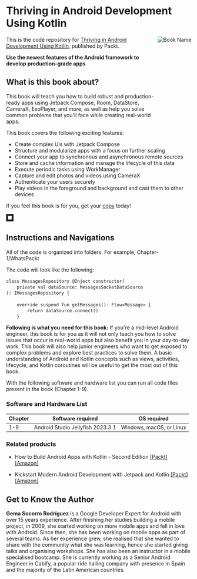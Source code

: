 # Thriving in Android Development Using Kotlin

<a href="[Packt UTM URL of the Book](https://www.packtpub.com/en-in/product/thriving-in-android-development-using-kotlin-9781837631292)"><img src="https://content.packt.com/_/image/original/B19443/cover_image_large.jpg" alt="Book Name" height="256px" align="right"></a>

This is the code repository for [Thriving in Android Development Using Kotlin](https://www.packtpub.com/en-in/product/thriving-in-android-development-using-kotlin-9781837631292), published by Packt.

**Use the newest features of the Android framework to develop production-grade apps**

## What is this book about?
This book will teach you how to build robust and production-ready apps using Jetpack Compose, Room, DataStore, CameraX, ExoPlayer, and more, as well as help you solve common problems that you'll face while creating real-world apps.

This book covers the following exciting features:
* Create complex UIs with Jetpack Compose
* Structure and modularize apps with a focus on further scaling
* Connect your app to synchronous and asynchronous remote sources
* Store and cache information and manage the lifecycle of this data
* Execute periodic tasks using WorkManager
* Capture and edit photos and videos using CameraX
* Authenticate your users securely
* Play videos in the foreground and background and cast them to other devices

If you feel this book is for you, get your [copy](https://www.amazon.com/Thriving-Android-Development-using-Kotlin/dp/1837631298) today!

<a href="https://www.packtpub.com/?utm_source=github&utm_medium=banner&utm_campaign=GitHubBanner"><img src="https://raw.githubusercontent.com/PacktPublishing/GitHub/master/GitHub.png" 
alt="https://www.packtpub.com/" border="5" /></a>


## Instructions and Navigations
All of the code is organized into folders. For example, Chapter-1/WhatsPackt

The code will look like the following:
```
class MessagesRepository @Inject constructor(
    private val dataSource: MessagesSocketDataSource
): IMessagesRepository {

    override suspend fun getMessages(): Flow<Message> {
        return dataSource.connect()
    }
```

**Following is what you need for this book:**
If you're a mid-level Android engineer, this book is for you as it will not only teach you how to solve issues that occur in real-world apps but also benefit you in your day-to-day work. This book will also help junior engineers who want to get exposed to complex problems and explore best practices to solve them. A basic understanding of Android and Kotlin concepts such as views, activities, lifecycle, and Kotlin coroutines will be useful to get the most out of this book.

With the following software and hardware list you can run all code files present in the book (Chapter 1-9).

### Software and Hardware List

| Chapter  | Software required                   | OS required                        |
| -------- | ------------------------------------| -----------------------------------|
| 1-9      | Android Studio Jellyfish 2023.3.1 | Windows, macOS, or Linux           |


### Related products
* How to Build Android Apps with Kotlin - Second Edition [[Packt]](https://www.packtpub.com/en-us/product/how-to-build-android-apps-with-kotlin-9781837634934) [[Amazon]](https://www.amazon.com/How-Build-Android-Apps-Kotlin/dp/1837634939)

* Kickstart Modern Android Development with Jetpack and Kotlin [[Packt]](https://www.packtpub.com/en-us/product/kickstart-modern-android-development-with-jetpack-and-kotlin-9781801811071) [[Amazon]](https://www.amazon.com/Kickstart-Modern-Android-Development-Jetpack/dp/1801811075)

## Get to Know the Author
**Gema Socorro Rodríguez** is a Google Developer Expert for Android with over 15 years experience. After finishing her studies building a mobile project, in 2009, she started working on more mobile apps and fell in love with Android. Since then, she has been working on mobile apps as part of several teams.
As her experience grew, she realised that she wanted to share with the community what she was learning, hence she started giving talks and organising workshops. She has also been an instructor in a mobile specialised bootcamp. She is currently working as a Senior Android Engineer in Cabify, a popular ride hailing company with presence in Spain and the majority of the Latin American countries.
